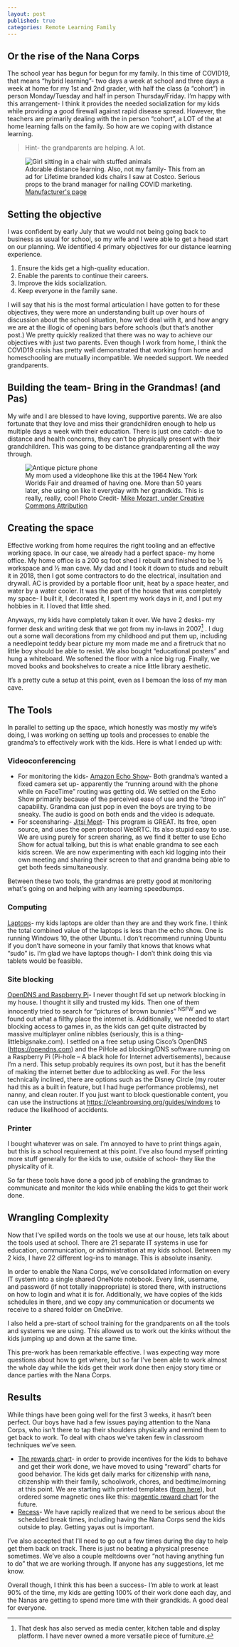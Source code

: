 ```yaml
---
layout: post
published: true
categories: Remote Learning Family
---
```

## Or the rise of the Nana Corps

The school year has begun for begun for my family. In this time of COVID19, that means “hybrid learning”- two days a week at school and three days a week at home for my 1st and 2nd grader, with half the class (a “cohort”)  in person Monday/Tuesday and half in person Thursday/Friday. I’m happy with this arrangement- I think it provides the needed socialization for my kids while providing a good firewall against rapid disease spread. However, the teachers are primarily dealing with the in person “cohort”, a LOT of the at home learning falls on the family. So how are we coping with distance learning. 

> Hint- the grandparents are helping. A lot.

<figure>
  <img src="{{site.baseurl}}/media/distance learning chairs.jpg" alt="Girl sitting in a chair with stuffed animals"/>
  <figcaption>Adorable distance learning. Also, not my family- This from an ad for Lifetime branded kids chairs I saw at Costco. Serious props to the brand manager for nailing COVID marketing. <a href="https://www.lifetime.com/lifetime-80473g-childrens-stacking-chair"> Manufacturer's page </a></figcaption>  
</figure>

## Setting the objective
I was confident by early July that we would not being going back to business as usual for school, so my wife and I were able to get a head start on our planning. We identified 4 primary objectives for our distance learning experience.

1)	Ensure the kids get a high-quality education.
2)	Enable the parents to continue their careers.
3)	Improve the kids socialization.
4)	Keep everyone in the family sane.

I will say that his is the most formal articulation I have gotten to for these objectives, they were more an understanding built up over hours of discussion about the school situation, how we’d deal with it, and how angry we are at the illogic of opening bars before schools (but that’s another post.)
We pretty quickly realized that there was no way to achieve our objectives with just two parents. Even though I work from home, I think the COVID19 crisis has pretty well demonstrated that working from home and homeschooling are mutually incompatible. We needed support. We needed grandparents.

## Building the team- Bring in the Grandmas! (and Pas)

My wife and I are blessed to have loving, supportive parents. We are also fortunate that they love and miss their grandchildren enough to help us multiple days a week with their education. There is just one catch- due to distance and health concerns, they can’t be physically present with their grandchildren. This was going to be distance grandparenting all the way through.

<figure>
  <img src="{{site.baseurl}}/media/picturephone-antique.jpg" alt="Antique picture phone"/>
  <figcaption>My mom used a videophone like this at the 1964 New York Worlds Fair and dreamed of having one. More than 50 years later, she using on like it everyday with her grandkids. This is really, really, cool! Photo Credit- <a href="https://www.flickr.com/photos/jeepersmedia/9712458483/"> Mike Mozart, under Creative Commons Attribution </a></figcaption>  
</figure>

## Creating the space
Effective working from home requires the right tooling and an effective working space. In our case, we already had a perfect space- my home office. My home office is a 200 sq foot shed I rebuilt and finished to be ½ workspace and ½ man cave. My dad and I took it down to studs and rebuilt it in 2018, then I got some contractors to do the electrical, insultation and drywall. AC is provided by a portable floor unit, heat by a space heater, and water by a water cooler. It was the part of the house that was completely my space- I built it, I decorated it, I spent my work days in it, and I put my hobbies in it. I loved that little shed.

Anyways, my kids have completely taken it over. We have 2 desks- my former desk and writing desk that we got from my in-laws in 2007[^1] . I dug out a some wall decorations from my childhood and put them up, including a needlepoint teddy bear picture my mom made me and a firetruck that no little boy should be able to resist. We also bought “educational posters” and hung a whiteboard. We softened the floor with a nice big rug. Finally, we moved books and bookshelves to create a nice little library aesthetic.

It’s a pretty cute a setup at this point, even as I bemoan the loss of my man cave.

## The Tools

In parallel to setting up the space, which honestly was mostly my wife’s doing, I was working on setting up tools and processes to enable the grandma’s to effectively work with the kids. Here is what I ended up with:

### Videoconferencing
-	For monitoring the kids- <u>Amazon Echo Show</u>- Both grandma’s wanted a fixed camera set up- apparently the “running around with the phone while on FaceTime” routing was getting old. We settled on the Echo Show primarily because of the perceived ease of use and the “drop in” capability. Grandma can just pop in even the boys are trying to be sneaky. The audio is good on both ends and the video is adequate.
-	For sceensharing- <u>Jitsi Meet</u>- This program is GREAT. Its free, open source, and uses the open protocol WebRTC. Its also stupid easy to use. We are using purely for screen sharing, as we find it better to use Echo Show for actual talking, but this is what enable grandma to see each kids screen. We are now experimenting with each kid logging into their own meeting and sharing their screen to that and grandma being able to get both feeds simultaneously.

Between these two tools, the grandmas are pretty good at monitoring what's going on and helping with any learning speedbumps.

### Computing
<u>Laptops</u>- my kids laptops are older than they are and they work fine. I think the total combined value of the laptops is less than the echo show. One is running Windows 10, the other Ubuntu. I don’t recommend running Ubuntu if you don’t have someone in your family that knows that knows what “sudo” is. I’m glad we have laptops though- I don’t think doing this via tablets would be feasible.
### Site blocking
<u>OpenDNS and Raspberry Pi</u>- I never thought I’d set up network blocking in my house. I thought it silly and trusted my kids. Then one of them innocently tried to search for “pictures of brown bunnies” <sup>NSFW</sup> and we found out what a filthy place the internet is. Additionally, we needed to start blocking access to games in, as the kids can get quite distracted by massive multiplayer online nibbles (seriously, this is a thing- littlebigsnake.com).  I settled on a free setup using Cisco’s OpenDNS (<https://opendns.com>) and the PiHole ad blocking/DNS software running on a Raspberry Pi (Pi-hole – A black hole for Internet advertisements), because I’m a nerd. This setup probably requires its own post, but it has the benefit of making the internet better due to adblocking as well. For the less technically inclined, there are options such as the Disney Circle (my router had this as a built in feature, but I had huge performance problems), net nanny, and clean router. If you just want to block questionable content, you can use the instructions at <https://cleanbrowsing.org/guides/windows> to reduce the likelihood of accidents.
### Printer
I bought whatever was on sale. I’m annoyed to have to print things again, but this is a school requirement at this point. I’ve also found myself printing more stuff generally for the kids to use, outside of school- they like the physicality of it.

So far these tools have done a good job of enabling the grandmas to communicate and monitor the kids while enabling the kids to get their work done.


## Wrangling Complexity
Now that I’ve spilled words on the tools we use at our house, lets talk about the tools used at school. There are 21 separate IT systems in use for education, communication, or administration at my kids school. Between my 2 kids, I have 22 different log-ins to manage. This is absolute insanity. 

In order to enable the Nana Corps, we’ve consolidated information on every IT system into a single shared OneNote notebook. Every link, username, and password (if not totally inappropriate) is stored there, with instructions on how to login and what it is for. Additionally, we have copies of the kids schedules in there, and we copy any communication or documents we receive to a shared folder on OneDrive. 

I also held a pre-start of school training for the grandparents on all the tools and systems we are using. This allowed us to work out the kinks without the kids jumping up and down at the same time.

This pre-work has been remarkable effective. I was expecting way more questions about how to get where, but so far I’ve been able to work almost the whole day while the kids get their work done then enjoy story time or dance parties with the Nana Corps.

## Results
While things have been going well for the first 3 weeks, it hasn’t been perfect. Our boys have had a few issues paying attention to the Nana Corps, who isn’t there to tap their shoulders physically and remind them to get back to work. To deal with chaos we’ve taken few in classroom techniques we’ve seen.
-	<u>The rewards chart</u>- in order to provide incentives for the kids to behave and get their work done, we have moved to using “reward” charts for good behavior. The kids get daily marks for citizenship with nana, citizenship with their family, schoolwork, chores, and bedtime/morning at this point. We are starting with printed templates ([from here](https://templatelab.com/reward-charts/)), but ordered some magnetic ones like this: [magentic reward chart](https://www.walmart.com/ip/Melissa-Doug-Deluxe-Wooden-Magnetic-Responsibility-Chart-With-90-Magnets/33359769) for the future.
- <u>Recess</u>- We have rapidly realized that we need to be serious about the scheduled break times, including having the Nana Corps send the kids outside to play. Getting yayas out is important.

I’ve also accepted that I’ll need to go out a few times during the day to help get them back on track. There is just no beating a physical presence sometimes. We’ve also a couple meltdowns over “not having anything fun to do” that we are working through. If anyone has any suggestions, let me know.

Overall though, I think this has been a success- I’m able to work at least 90% of the time, my kids are getting 100% of their work done each day, and the Nanas are getting to spend more time with their grandkids. A good deal for everyone. 

[^1]: That desk has also served as media center, kitchen table and display platform. I have never owned a more versatile piece of furniture.